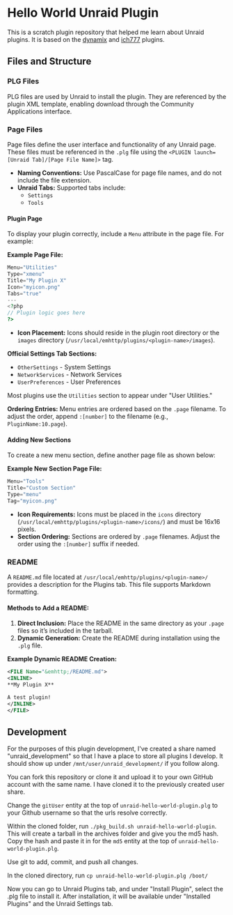 # Hello World Unraid Plugin

This is a scratch plugin repository that helped me learn about Unraid plugins. It is based on the [dynamix](https://github.com/bergware/dynamix/) and [ich777](https://github.com/ich777/intel-gpu-top/) plugins.

## Files and Structure
### PLG Files
PLG files are used by Unraid to install the plugin. They are referenced by the plugin XML template, enabling download through the Community Applications interface.

### Page Files
Page files define the user interface and functionality of any Unraid page. These files must be referenced in the `.plg` file using the `<PLUGIN launch=[Unraid Tab]/[Page File Name]>` tag.

- **Naming Conventions:** Use PascalCase for page file names, and do not include the file extension.
- **Unraid Tabs:** Supported tabs include:
  - `Settings`
  - `Tools`

#### Plugin Page
To display your plugin correctly, include a `Menu` attribute in the page file. For example:

**Example Page File:**
```php
Menu="Utilities"
Type="xmenu"
Title="My Plugin X"
Icon="myicon.png"
Tabs="true"
---
<?php
// Plugin logic goes here
?>
```

- **Icon Placement:** Icons should reside in the plugin root directory or the `images` directory (`/usr/local/emhttp/plugins/<plugin-name>/images`).

**Official Settings Tab Sections:**
- `OtherSettings` - System Settings
- `NetworkServices` - Network Services
- `UserPreferences` - User Preferences

Most plugins use the `Utilities` section to appear under "User Utilities."

**Ordering Entries:** Menu entries are ordered based on the `.page` filename. To adjust the order, append `:[number]` to the filename (e.g., `PluginName:10.page`).

#### Adding New Sections
To create a new menu section, define another page file as shown below:

**Example New Section Page File:**
```php
Menu="Tools"
Title="Custom Section"
Type="menu"
Tag="myicon.png"
```

- **Icon Requirements:** Icons must be placed in the `icons` directory (`/usr/local/emhttp/plugins/<plugin-name>/icons/`) and must be 16x16 pixels.
- **Section Ordering:** Sections are ordered by `.page` filenames. Adjust the order using the `:[number]` suffix if needed.

### README
A `README.md` file located at `/usr/local/emhttp/plugins/<plugin-name>/` provides a description for the Plugins tab. This file supports Markdown formatting.

#### Methods to Add a README:
1. **Direct Inclusion:** Place the README in the same directory as your `.page` files so it’s included in the tarball.
2. **Dynamic Generation:** Create the README during installation using the `.plg` file.

**Example Dynamic README Creation:**
```xml
<FILE Name="&emhttp;/README.md">
<INLINE>
**My Plugin X**

A test plugin!
</INLINE>
</FILE>
```

## Development

For the purposes of this plugin development, I've created a share named "unraid_development" so that I have a place to store all plugins I develop. It should show up under `/mnt/user/unraid_development/` if you follow along.

You can fork this repository or clone it and upload it to your own GitHub account with the same name. I have cloned it to the previously created user share.

Change the `gitUser` entity at the top of `unraid-hello-world-plugin.plg` to your Github username so that the urls resolve correctly.

Within the cloned folder, run `./pkg_build.sh unraid-hello-world-plugin`. This will create a tarball in the archives folder and give you the md5 hash. Copy the hash and paste it in for the `md5` entity at the top of `unraid-hello-world-plugin.plg`.

Use git to add, commit, and push all changes.

In the cloned directory, run `cp unraid-hello-world-plugin.plg /boot/`

Now you can go to Unraid Plugins tab, and under "Install Plugin", select the .plg file to install it. After installation, it will be available under "Installed Plugins" and the Unraid Settings tab.